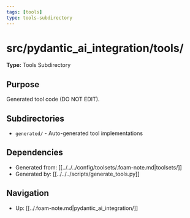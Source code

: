 ```yaml
---
tags: [tools]
type: tools-subdirectory
---
```


# src/pydantic_ai_integration/tools/

**Type:** Tools Subdirectory

## Purpose
Generated tool code (DO NOT EDIT).

## Subdirectories
- `generated/` - Auto-generated tool implementations

## Dependencies
- Generated from: [[../../../config/toolsets/.foam-note.md|toolsets/]]
- Generated by: [[../../../scripts/generate_tools.py]]

## Navigation
- Up: [[../.foam-note.md|pydantic_ai_integration/]]
